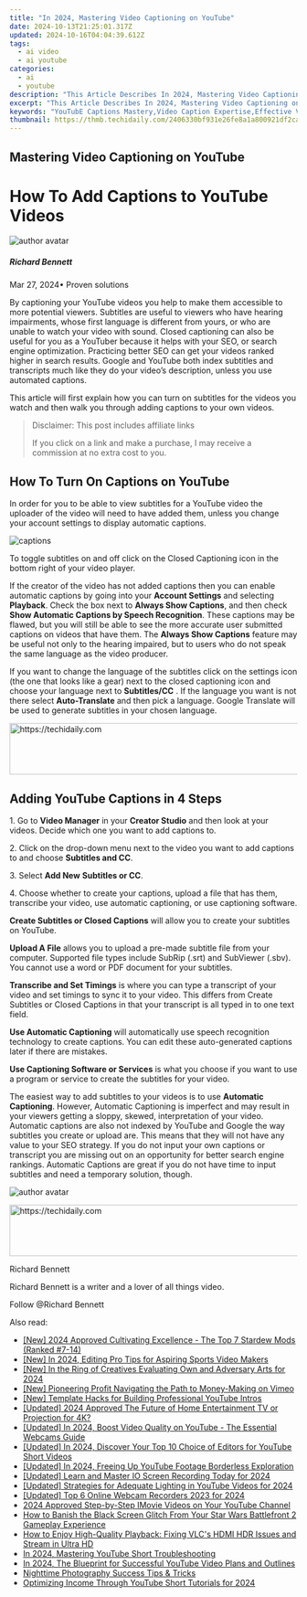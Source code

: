 ```yaml
---
title: "In 2024, Mastering Video Captioning on YouTube"
date: 2024-10-13T21:25:01.317Z
updated: 2024-10-16T04:04:39.612Z
tags:
  - ai video
  - ai youtube
categories:
  - ai
  - youtube
description: "This Article Describes In 2024, Mastering Video Captioning on YouTube"
excerpt: "This Article Describes In 2024, Mastering Video Captioning on YouTube"
keywords: "YouTubE Captions Mastery,Video Caption Expertise,Effective Video Captioning,Captioning Tips for Videos,YouTube Caption Strategies,Professional Video Captions,Enhancing Video Captions"
thumbnail: https://thmb.techidaily.com/2406330bf931e26fe8a1a800921df2ca60aab8badbd84f3b12dc61e65092f344.jpg
---
```


## Mastering Video Captioning on YouTube

# How To Add Captions to YouTube Videos

![author avatar](https://images.wondershare.com/filmora/article-images/richard-bennett.jpg)

##### Richard Bennett

 Mar 27, 2024• Proven solutions

By captioning your YouTube videos you help to make them accessible to more potential viewers. Subtitles are useful to viewers who have hearing impairments, whose first language is different from yours, or who are unable to watch your video with sound. Closed captioning can also be useful for you as a YouTuber because it helps with your SEO, or search engine optimization. Practicing better SEO can get your videos ranked higher in search results. Google and YouTube both index subtitles and transcripts much like they do your video’s description, unless you use automated captions.

This article will first explain how you can turn on subtitles for the videos you watch and then walk you through adding captions to your own videos.

>  Disclaimer: This post includes affiliate links
>
>  If you click on a link and make a purchase, I may receive a commission at no extra cost to you.
>

## How To Turn On Captions on YouTube

In order for you to be able to view subtitles for a YouTube video the uploader of the video will need to have added them, unless you change your account settings to display automatic captions.

![captions](https://images.wondershare.com/filmora/article-images/captions-how-to-turn-on.JPG)

To toggle subtitles on and off click on the Closed Captioning icon in the bottom right of your video player.

If the creator of the video has not added captions then you can enable automatic captions by going into your **Account Settings** and selecting **Playback**. Check the box next to **Always Show Captions**, and then check   **Show Automatic Captions by Speech Recognition**. These captions may be flawed, but you will still be able to see the more accurate user submitted captions on videos that have them. The **Always Show Captions** feature may be useful not only to the hearing impaired, but to users who do not speak the same language as the video producer.

If you want to change the language of the subtitles click on the settings icon (the one that looks like a gear) next to the closed captioning icon and choose your language next to   **Subtitles/CC** . If the language you want is not there select **Auto-Translate**  and then pick a language. Google Translate will be used to generate subtitles in your chosen language.

<!-- affiliate ads begin -->
<a href="https://aligracehair.sjv.io/c/5597632/1975821/19272" target="_top" id="1975821">
  <img src="//a.impactradius-go.com/display-ad/19272-1975821" border="0" alt="https://techidaily.com" width="728" height="90"/>
</a>
<img height="0" width="0" src="https://aligracehair.sjv.io/i/5597632/1975821/19272" style="position:absolute;visibility:hidden;" border="0" />
<!-- affiliate ads end -->

## Adding YouTube Captions in 4 Steps

1\. Go to **Video Manager** in your **Creator Studio** and then look at your videos. Decide which one you want to add captions to.

2\. Click on the drop-down menu next to the video you want to add captions to and choose **Subtitles and CC**.

3\. Select **Add New** **Subtitles or CC**.

4\. Choose whether to create your captions, upload a file that has them, transcribe your video, use automatic captioning, or use captioning software.

**Create Subtitles or Closed Captions** will allow you to create your subtitles on YouTube.

**Upload A File** allows you to upload a pre-made subtitle file from your computer. Supported file types include SubRip (.srt) and SubViewer (.sbv). You cannot use a word or PDF document for your subtitles.

**Transcribe and Set Timings** is where you can type a transcript of your video and set timings to sync it to your video. This differs from Create Subtitles or Closed Captions in that your transcript is all typed in to one text field.

**Use Automatic Captioning** will automatically use speech recognition technology to create captions. You can edit these auto-generated captions later if there are mistakes.

**Use Captioning Software or Services** is what you choose if you want to use a program or service to create the subtitles for your video.

The easiest way to add subtitles to your videos is to use **Automatic Captioning**. However, Automatic Captioning is imperfect and may result in your viewers getting a sloppy, skewed, interpretation of your video. Automatic captions are also not indexed by YouTube and Google the way subtitles you create or upload are. This means that they will not have any value to your SEO strategy. If you do not input your own captions or transcript you are missing out on an opportunity for better search engine rankings. Automatic Captions are great if you do not have time to input subtitles and need a temporary solution, though.

![author avatar](https://images.wondershare.com/filmora/article-images/richard-bennett.jpg)

<!-- affiliate ads begin -->
<a href="https://appsumo.8odi.net/c/5597632/2094483/7443" target="_top" id="2094483">
  <img src="//a.impactradius-go.com/display-ad/7443-2094483" border="0" alt="https://techidaily.com" width="728" height="90"/>
</a>
<img height="0" width="0" src="https://appsumo.8odi.net/i/5597632/2094483/7443" style="position:absolute;visibility:hidden;" border="0" />
<!-- affiliate ads end -->

Richard Bennett

Richard Bennett is a writer and a lover of all things video.

Follow @Richard Bennett

<ins class="adsbygoogle"
     style="display:block"
     data-ad-format="autorelaxed"
     data-ad-client="ca-pub-7571918770474297"
     data-ad-slot="1223367746"></ins>

<ins class="adsbygoogle"
     style="display:block"
     data-ad-client="ca-pub-7571918770474297"
     data-ad-slot="8358498916"
     data-ad-format="auto"
     data-full-width-responsive="true"></ins>

<span class="atpl-alsoreadstyle">Also read:</span>
<div><ul>
<li><a href="https://desktop-recording.techidaily.com/new-2024-approved-cultivating-excellence-the-top-7-stardew-mods-ranked-7-14/"><u>[New] 2024 Approved Cultivating Excellence - The Top 7 Stardew Mods (Ranked #7-14)</u></a></li>
<li><a href="https://youtube-docs.techidaily.com/n-2024-editing-pro-tips-for-aspiring-sports-video-makers/"><u>[New] In 2024, Editing Pro Tips for Aspiring Sports Video Makers</u></a></li>
<li><a href="https://youtube-docs.techidaily.com/n-the-ring-of-creatives-evaluating-own-and-adversary-arts-for-2024/"><u>[New] In the Ring of Creatives Evaluating Own and Adversary Arts for 2024</u></a></li>
<li><a href="https://vimeo-videos.techidaily.com/new-pioneering-profit-navigating-the-path-to-money-making-on-vimeo/"><u>[New] Pioneering Profit Navigating the Path to Money-Making on Vimeo</u></a></li>
<li><a href="https://youtube-docs.techidaily.com/emplate-hacks-for-building-professional-youtube-intros/"><u>[New] Template Hacks for Building Professional YouTube Intros</u></a></li>
<li><a href="https://vp-tips.techidaily.com/updated-2024-approved-the-future-of-home-entertainment-tv-or-projection-for-4k/"><u>[Updated] 2024 Approved The Future of Home Entertainment TV or Projection for 4K?</u></a></li>
<li><a href="https://youtube-zero.techidaily.com/ed-in-2024-boost-video-quality-on-youtube-the-essential-webcams-guide/"><u>[Updated] In 2024, Boost Video Quality on YouTube - The Essential Webcams Guide</u></a></li>
<li><a href="https://youtube-docs.techidaily.com/ed-in-2024-discover-your-top-10-choice-of-editors-for-youtube-short-videos/"><u>[Updated] In 2024, Discover Your Top 10 Choice of Editors for YouTube Short Videos</u></a></li>
<li><a href="https://youtube-docs.techidaily.com/ed-in-2024-freeing-up-youtube-footage-borderless-exploration/"><u>[Updated] In 2024, Freeing Up YouTube Footage Borderless Exploration</u></a></li>
<li><a href="https://digital-screen-recording.techidaily.com/updated-learn-and-master-io-screen-recording-today-for-2024/"><u>[Updated] Learn and Master IO Screen Recording Today for 2024</u></a></li>
<li><a href="https://youtube-docs.techidaily.com/ed-strategies-for-adequate-lighting-in-youtube-videos-for-2024/"><u>[Updated] Strategies for Adequate Lighting in YouTube Videos for 2024</u></a></li>
<li><a href="https://video-screen-grab.techidaily.com/updated-top-6-online-webcam-recorders-2023-for-2024/"><u>[Updated] Top 6 Online Webcam Recorders 2023 for 2024</u></a></li>
<li><a href="https://youtube-docs.techidaily.com/approved-step-by-step-imovie-videos-on-your-youtube-channel/"><u>2024 Approved Step-by-Step IMovie Videos on Your YouTube Channel</u></a></li>
<li><a href="https://win-answers.techidaily.com/how-to-banish-the-black-screen-glitch-from-your-star-wars-battlefront-2-gameplay-experience/"><u>How to Banish the Black Screen Glitch From Your Star Wars Battlefront 2 Gameplay Experience</u></a></li>
<li><a href="https://blog-min.techidaily.com/how-to-enjoy-high-quality-playback-fixing-vlcs-hdmi-hdr-issues-and-stream-in-ultra-hd/"><u>How to Enjoy High-Quality Playback: Fixing VLC's HDMI HDR Issues and Stream in Ultra HD</u></a></li>
<li><a href="https://youtube-stream.techidaily.com/in-2024-mastering-youtube-short-troubleshooting/"><u>In 2024, Mastering YouTube Short Troubleshooting</u></a></li>
<li><a href="https://youtube-docs.techidaily.com/24-the-blueprint-for-successful-youtube-video-plans-and-outlines/"><u>In 2024, The Blueprint for Successful YouTube Video Plans and Outlines</u></a></li>
<li><a href="https://video-screen-grab.techidaily.com/nighttime-photography-success-tips-and-tricks/"><u>Nighttime Photography Success Tips & Tricks</u></a></li>
<li><a href="https://youtube-docs.techidaily.com/izing-income-through-youtube-short-tutorials-for-2024/"><u>Optimizing Income Through YouTube Short Tutorials for 2024</u></a></li>
</ul></div>

